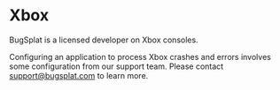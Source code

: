 # Xbox

BugSplat is a licensed developer on Xbox consoles.

Configuring an application to process Xbox crashes and errors involves some configuration from our support team.  Please contact [support@bugsplat.com](mailto:support@bugsplat.com) to learn more.
